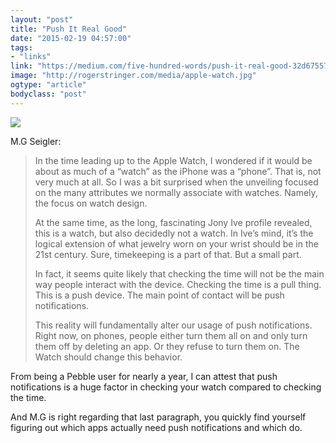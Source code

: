 ```yaml
---
layout: "post"
title: "Push It Real Good"
date: "2015-02-19 04:57:00"
tags: 
- "links"
link: "https://medium.com/five-hundred-words/push-it-real-good-32d675575f1b"
image: "http://rogerstringer.com/media/apple-watch.jpg"
ogtype: "article"
bodyclass: "post"
---
```


![](http://rogerstringer.com/media/apple-watch.jpg)

M.G Seigler:

> In the time leading up to the Apple Watch, I wondered if it would be about as much of a “watch” as the iPhone was a “phone”. That is, not very much at all. So I was a bit surprised when the unveiling focused on the many attributes we normally associate with watches. Namely, the focus on watch design.
> 
> At the same time, as the long, fascinating Jony Ive profile revealed, this is a watch, but also decidedly not a watch. In Ive’s mind, it’s the logical extension of what jewelry worn on your wrist should be in the 21st century. Sure, timekeeping is a part of that. But a small part.
> 
> In fact, it seems quite likely that checking the time will not be the main way people interact with the device. Checking the time is a pull thing. This is a push device. The main point of contact will be push notifications.
> 
> This reality will fundamentally alter our usage of push notifications. Right now, on phones, people either turn them all on and only turn them off by deleting an app. Or they refuse to turn them on. The Watch should change this behavior.

From being a Pebble user for nearly a year, I can attest that push notifications is a huge factor in checking your watch compared to checking the time.

And M.G is right regarding that last paragraph, you quickly find yourself figuring out which apps actually need push notifications and which do.